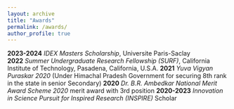 ```yaml
---
layout: archive
title: "Awards"
permalink: /awards/
author_profile: true
---
```


<b>2023-2024</b>  <var>IDEX Masters Scholarship</var>, Universite Paris-Saclay      
<b>2022</b>       <var>Summer Undergraduate Research Fellowship (SURF)</var>, California Institute of Technology, Pasadena, California, U.S.A. 
<b>2021</b>       <var>Yuva Vigyan Puraskar 2020</var> (Under Himachal Pradesh Government for securing 8th rank in the state in senior Secondary)
<b>2020</b>       <var>Dr. B.R. Ambedkar National Merit Award Scheme 2020</var> merit award with 3rd position 
<b>2020-2023</b>  <var>Innovation in Science Pursuit for Inspired Research (INSPIRE)</var> Scholar 


